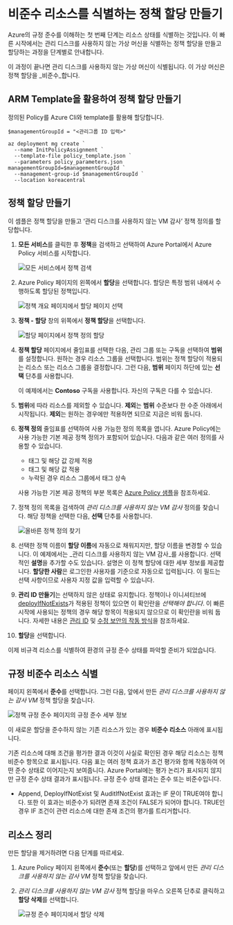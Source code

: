 # 비준수 리소스를 식별하는 정책 할당 만들기
 

Azure의 규정 준수를 이해하는 첫 번째 단계는 리소스 상태를 식별하는 것입니다.  이 빠른 시작에서는 관리 디스크를 사용하지 않는 가상 머신을 식별하는 정책 할당을 만들고 할당하는 과정을 단계별로 안내합니다.

이 과정이 끝나면 관리 디스크를 사용하지 않는 가상 머신이 식별됩니다.  이 가상 머신은 정책 할당을 _비준수_합니다.

## ARM Template을 활용하여 정책 할당 만들기

정의된 Policy를 Azure Cli와 template를 활용해 할당합니다.

```
$managementGroupId = "<관리그룹 ID 입력>"

az deployment mg create `
  --name InitPolicyAssignment `
  --template-file policy_template.json `
  --parameters policy_parameters.json managementGroupId=$managementGroupId `
  --management-group-id $managementGroupId `
  --location koreacentral
```

## [](https://docs.microsoft.com/ko-kr/azure/governance/policy/assign-policy-portal#create-a-policy-assignment)정책 할당 만들기

이 셈플은 정책 할당을 만들고 ‘관리 디스크를 사용하지 않는 VM 감사’ 정책 정의를 할당합니다.

1.  **모든 서비스**를 클릭한 후  **정책**을 검색하고 선택하여 Azure Portal에서 Azure Policy 서비스를 시작합니다.
    
    ![모든 서비스에서 정책 검색](https://docs.microsoft.com/ko-kr/azure/governance/policy/media/assign-policy-portal/search-policy.png)
    
2.  Azure Policy 페이지의 왼쪽에서  **할당**을 선택합니다.  할당은 특정 범위 내에서 수행하도록 할당된 정책입니다.
    
    ![정책 개요 페이지에서 할당 페이지 선택](https://docs.microsoft.com/ko-kr/azure/governance/policy/media/assign-policy-portal/select-assignments.png)
    
3.  **정책 - 할당**  창의 위쪽에서  **정책 할당**을 선택합니다.
    
    ![할당 페이지에서 정책 정의 할당](https://docs.microsoft.com/ko-kr/azure/governance/policy/media/assign-policy-portal/select-assign-policy.png)
    
4.  **정책 할당**  페이지에서 줄임표를 선택한 다음, 관리 그룹 또는 구독을 선택하여  **범위**를 설정합니다.  원하는 경우 리소스 그룹을 선택합니다.  범위는 정책 할당이 적용되는 리소스 또는 리소스 그룹을 결정합니다.  그런 다음,  **범위**  페이지 하단에 있는  **선택**  단추를 사용합니다.
    
    이 예제에서는  **Contoso**  구독을 사용합니다.  자신의 구독은 다를 수 있습니다.
    
5.  **범위**에 따라 리소스를 제외할 수 있습니다.  **제외**는  **범위**  수준보다 한 수준 아래에서 시작됩니다.  **제외**는 원하는 경우에만 적용하면 되므로 지금은 비워 둡니다.
    
6.  **정책 정의**  줄임표를 선택하여 사용 가능한 정의 목록을 엽니다.  Azure Policy에는 사용 가능한 기본 제공 정책 정의가 포함되어 있습니다.  다음과 같은 여러 정의를 사용할 수 있습니다.
    
    -   태그 및 해당 값 강제 적용
    -   태그 및 해당 값 적용
    -   누락된 경우 리소스 그룹에서 태그 상속
    
    사용 가능한 기본 제공 정책의 부분 목록은  [Azure Policy 샘플](https://docs.microsoft.com/ko-kr/azure/governance/policy/samples/)을 참조하세요.
    
7.  정책 정의 목록을 검색하여  _관리 디스크를 사용하지 않는 VM 감사_  정의를 찾습니다.  해당 정책을 선택한 다음,  **선택**  단추를 사용합니다.
    
    ![올바른 정책 정의 찾기](https://docs.microsoft.com/ko-kr/azure/governance/policy/media/assign-policy-portal/select-available-definition.png)
    
8.  선택한 정책 이름이  **할당 이름**에 자동으로 채워지지만, 할당 이름을 변경할 수 있습니다.  이 예제에서는 _관리 디스크를 사용하지 않는 VM 감사_를 사용합니다.  선택적인  **설명**을 추가할 수도 있습니다.  설명은 이 정책 할당에 대한 세부 정보를 제공합니다.  **할당한 사람**은 로그인한 사용자를 기준으로 자동으로 입력됩니다.  이 필드는 선택 사항이므로 사용자 지정 값을 입력할 수 있습니다.
    
9.  **관리 ID 만들기**는 선택하지 않은 상태로 유지합니다.  정책이나 이니셔티브에  [deployIfNotExists](https://docs.microsoft.com/ko-kr/azure/governance/policy/concepts/effects#deployifnotexists)가 적용된 정책이 있으면 이 확인란을  _선택해야 합니다_.  이 빠른 시작에 사용되는 정책의 경우 해당 항목이 적용되지 않으므로 이 확인란을 비워 둡니다.  자세한 내용은  [관리 ID](https://docs.microsoft.com/ko-kr/azure/active-directory/managed-identities-azure-resources/overview)  및  [수정 보안의 작동 방식](https://docs.microsoft.com/ko-kr/azure/governance/policy/how-to/remediate-resources#how-remediation-security-works)을 참조하세요.
    
10.  **할당**을 선택합니다.
    

이제 비규격 리소스를 식별하여 환경의 규정 준수 상태를 파악할 준비가 되었습니다.

## [](https://docs.microsoft.com/ko-kr/azure/governance/policy/assign-policy-portal#identify-non-compliant-resources)규정 비준수 리소스 식별

페이지 왼쪽에서  **준수**를 선택합니다.  그런 다음, 앞에서 만든  _관리 디스크를 사용하지 않는 감사 VM_  정책 할당을 찾습니다.

![정책 규정 준수 페이지의 규정 준수 세부 정보](https://docs.microsoft.com/ko-kr/azure/governance/policy/media/assign-policy-portal/policy-compliance.png)

이 새로운 할당을 준수하지 않는 기존 리소스가 있는 경우  **비준수 리소스**  아래에 표시됩니다.

기존 리소스에 대해 조건을 평가한 결과 이것이 사실로 확인된 경우 해당 리소스는 정책 비준수 항목으로 표시됩니다.  다음 표는 여러 정책 효과가 조건 평가와 함께 작동하여 어떤 준수 상태로 이어지는지 보여줍니다.  Azure Portal에는 평가 논리가 표시되지 않지만 규정 준수 상태 결과가 표시됩니다.  규정 준수 상태 결과는 준수 또는 비준수입니다.

* Append, DeployIfNotExist 및 AuditIfNotExist 효과는 IF 문이 TRUE여야 합니다.  또한 이 효과는 비준수가 되려면 존재 조건이 FALSE가 되어야 합니다.  TRUE인 경우 IF 조건이 관련 리소스에 대한 존재 조건의 평가를 트리거합니다.

## [](https://docs.microsoft.com/ko-kr/azure/governance/policy/assign-policy-portal#clean-up-resources)리소스 정리

만든 할당을 제거하려면 다음 단계를 따르세요.

1.  Azure Policy 페이지 왼쪽에서  **준수**(또는  **할당**)를 선택하고 앞에서 만든  _관리 디스크를 사용하지 않는 감사 VM_  정책 할당을 찾습니다.
    
2.  _관리 디스크를 사용하지 않는 VM 감사_  정책 할당을 마우스 오른쪽 단추로 클릭하고  **할당 삭제**를 선택합니다.
    
    ![규정 준수 페이지에서 할당 삭제](https://docs.microsoft.com/ko-kr/azure/governance/policy/media/assign-policy-portal/delete-assignment.png)
